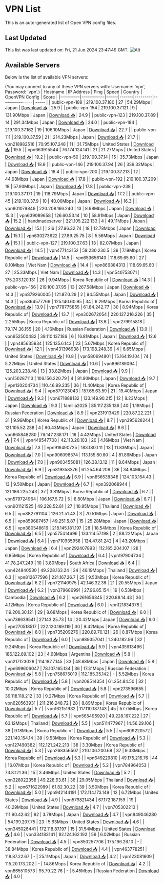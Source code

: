 # VPN List

This is an auto-generated list of Open VPN config files.

## Last Updated

This list was last updated on: Fri, 21 Jun 2024 23:47:49 GMT.
![Alt](https://repobeats.axiom.co/api/embed/186b98318ef1479477931607c1ad7d823f12451f.svg "Repobeats analytics image")

## Available Servers

Below is the list of available VPN servers:

(You may connect to any of these VPN servers with: Username: 'vpn', Password: 'vpn'.)
| Hostname | IP Address | Ping | Speed | Country | OpenVPN Config | Score |
|----------|------------|------|-------|---------|----------------| ----- |
| public-vpn-189 | 219.100.37.180 | 27 | 54.29Mbps | Japan | [Download 📥](./configs/server_0_JP.ovpn) | 25.9 |
| public-vpn-154 | 219.100.37.121 | 9 | 131.90Mbps | Japan | [Download 📥](./configs/server_1_JP.ovpn) | 24.9 |
| public-vpn-123 | 219.100.37.89 | 14 | 291.34Mbps | Japan | [Download 📥](./configs/server_2_JP.ovpn) | 24.0 |
| public-vpn-184 | 219.100.37.162 | 19 | 106.10Mbps | Japan | [Download 📥](./configs/server_3_JP.ovpn) | 22.7 |
| public-vpn-111 | 219.100.37.59 | 21 | 214.23Mbps | Japan | [Download 📥](./configs/server_4_JP.ovpn) | 21.7 |
| vpn218982516 | 70.95.107.248 | 11 | 31.75Mbps | United States | [Download 📥](./configs/server_5_US.ovpn) | 19.5 |
| vpn663915544 | 76.174.124.141 | 21 | 21.27Mbps | United States | [Download 📥](./configs/server_6_US.ovpn) | 19.2 |
| public-vpn-50 | 219.100.37.14 | 15 | 35.73Mbps | Japan | [Download 📥](./configs/server_7_JP.ovpn) | 18.6 |
| public-vpn-146 | 219.100.37.94 | 26 | 339.32Mbps | Japan | [Download 📥](./configs/server_8_JP.ovpn) | 18.4 |
| public-vpn-200 | 219.100.37.213 | 12 | 44.98Mbps | Japan | [Download 📥](./configs/server_9_JP.ovpn) | 17.8 |
| public-vpn-192 | 219.100.37.209 | 18 | 57.90Mbps | Japan | [Download 📥](./configs/server_10_JP.ovpn) | 17.8 |
| public-vpn-238 | 219.100.37.171 | 19 | 118.79Mbps | Japan | [Download 📥](./configs/server_11_JP.ovpn) | 17.2 |
| public-vpn-45 | 219.100.37.9 | 10 | 40.00Mbps | Japan | [Download 📥](./configs/server_12_JP.ovpn) | 16.3 |
| vpn801079849 | 220.208.166.240 | 13 | 8.68Mbps | Japan | [Download 📥](./configs/server_13_JP.ovpn) | 15.3 |
| vpn639089658 | 126.60.53.14 | 10 | 58.91Mbps | Japan | [Download 📥](./configs/server_14_JP.ovpn) | 15.2 |
| handmadeserver | 221.105.222.133 | 4 | 49.11Mbps | Japan | [Download 📥](./configs/server_15_JP.ovpn) | 15.1 |
| 2i6 | 27.96.32.74 | 18 | 12.78Mbps | Japan | [Download 📥](./configs/server_16_JP.ovpn) | 15.1 |
| vpn630273622 | 27.89.25.75 | 8 | 5.56Mbps | Japan | [Download 📥](./configs/server_17_JP.ovpn) | 15.1 |
| public-vpn-127 | 219.100.37.63 | 13 | 82.07Mbps | Japan | [Download 📥](./configs/server_18_JP.ovpn) | 14.5 |
| vpn477143152 | 58.230.230.5 | 39 | 7.19Mbps | Korea Republic of | [Download 📥](./configs/server_19_KR.ovpn) | 14.5 |
| vpn653656140 | 118.69.65.60 | 27 | 8.10Mbps | Viet Nam | [Download 📥](./configs/server_20_VN.ovpn) | 14.4 |
| vpn866384313 | 118.69.65.60 | 27 | 25.33Mbps | Viet Nam | [Download 📥](./configs/server_21_VN.ovpn) | 14.3 |
| vpn540753071 | 175.203.120.131 | 26 | 9.94Mbps | Korea Republic of | [Download 📥](./configs/server_22_KR.ovpn) | 14.3 |
| public-vpn-156 | 219.100.37.95 | 13 | 267.58Mbps | Japan | [Download 📥](./configs/server_23_JP.ovpn) | 14.3 |
| vpn879260005 | 121.87.0.29 | 2 | 94.55Mbps | Japan | [Download 📥](./configs/server_24_JP.ovpn) | 14.3 |
| vpn864577769 | 125.140.60.95 | 34 | 9.29Mbps | Korea Republic of | [Download 📥](./configs/server_25_KR.ovpn) | 13.9 |
| vpn778775855 | 61.84.242.77 | 30 | 8.94Mbps | Korea Republic of | [Download 📥](./configs/server_26_KR.ovpn) | 13.7 |
| vpn302672054 | 220.127.216.226 | 35 | 2.25Mbps | Korea Republic of | [Download 📥](./configs/server_27_KR.ovpn) | 13.6 |
| vpn279915818 | 79.174.36.155 | 20 | 4.16Mbps | Russian Federation | [Download 📥](./configs/server_28_RU.ovpn) | 13.0 |
| vpn952500482 | 39.110.137.186 | 6 | 16.81Mbps | Japan | [Download 📥](./configs/server_29_JP.ovpn) | 12.6 |
| vpn485635934 | 125.135.6.143 | 23 | 5.67Mbps | Korea Republic of | [Download 📥](./configs/server_30_KR.ovpn) | 12.1 |
| vpn431396938 | 173.198.248.39 | 4 | 6.65Mbps | United States | [Download 📥](./configs/server_31_US.ovpn) | 10.8 |
| vpn580694801 | 15.164.19.104 | 74 | 5.22Mbps | United States | [Download 📥](./configs/server_32_US.ovpn) | 10.6 |
| vpn896189094 | 125.203.238.48 | 13 | 33.82Mbps | Japan | [Download 📥](./configs/server_33_JP.ovpn) | 9.9 |
| vpn150287113 | 106.156.220.79 | 4 | 81.90Mbps | Japan | [Download 📥](./configs/server_34_JP.ovpn) | 9.7 |
| vpn130204734 | 110.46.99.235 | 36 | 11.40Mbps | Korea Republic of | [Download 📥](./configs/server_35_KR.ovpn) | 9.4 |
| vpn879123043 | 157.65.63.59 | 21 | 19.40Mbps | Japan | [Download 📥](./configs/server_36_JP.ovpn) | 9.3 |
| vpn671888132 | 133.149.90.215 | 12 | 8.23Mbps | Japan | [Download 📥](./configs/server_37_JP.ovpn) | 9.3 |
| familia2025 | 85.117.235.136 | 40 | 1.19Mbps | Russian Federation | [Download 📥](./configs/server_38_RU.ovpn) | 8.9 |
| vpn231913429 | 220.87.22.221 | 31 | 9.96Mbps | Korea Republic of | [Download 📥](./configs/server_39_KR.ovpn) | 8.7 |
| vpn395628244 | 121.105.52.238 | 4 | 60.43Mbps | Japan | [Download 📥](./configs/server_40_JP.ovpn) | 8.6 |
| vpn865848280 | 76.147.238.171 | 19 | 4.42Mbps | United States | [Download 📥](./configs/server_41_US.ovpn) | 7.4 |
| vpn449547708 | 42.113.20.103 | 20 | 4.16Mbps | Viet Nam | [Download 📥](./configs/server_42_VN.ovpn) | 7.3 |
| vpn919490725 | 183.180.1.11 | 13 | 11.83Mbps | Japan | [Download 📥](./configs/server_43_JP.ovpn) | 7.0 |
| vpn906098574 | 113.155.80.60 | 4 | 81.86Mbps | Japan | [Download 📥](./configs/server_44_JP.ovpn) | 7.0 |
| vpn903455081 | 126.38.13.12 | 11 | 8.64Mbps | Japan | [Download 📥](./configs/server_45_JP.ovpn) | 6.9 |
| vpn819358376 | 61.254.64.206 | 36 | 34.84Mbps | Korea Republic of | [Download 📥](./configs/server_46_KR.ovpn) | 6.9 |
| vpn856538348 | 124.103.164.43 | 13 | 9.50Mbps | Japan | [Download 📥](./configs/server_47_JP.ovpn) | 6.7 |
| vpn392068944 | 121.186.225.243 | 37 | 3.81Mbps | Korea Republic of | [Download 📥](./configs/server_48_KR.ovpn) | 6.7 |
| vpn579724964 | 106.167.5.72 | 5 | 8.80Mbps | Japan | [Download 📥](./configs/server_49_JP.ovpn) | 6.7 |
| vpn901121525 | 49.228.52.81 | 27 | 10.95Mbps | Thailand | [Download 📥](./configs/server_50_TH.ovpn) | 6.5 |
| vpn882791104 | 126.21.51.43 | 3 | 70.51Mbps | Japan | [Download 📥](./configs/server_51_JP.ovpn) | 6.5 |
| vpn859687457 | 49.251.5.87 | 15 | 25.28Mbps | Japan | [Download 📥](./configs/server_52_JP.ovpn) | 6.5 |
| vpn380548616 | 218.145.181.197 | 28 | 18.54Mbps | Korea Republic of | [Download 📥](./configs/server_53_KR.ovpn) | 6.5 |
| vpn575414696 | 133.114.57.198 | 2 | 88.22Mbps | Japan | [Download 📥](./configs/server_54_JP.ovpn) | 6.4 |
| vpn710935958 | 124.47.81.242 | 4 | 43.20Mbps | Japan | [Download 📥](./configs/server_55_JP.ovpn) | 6.4 |
| vpn292407893 | 112.165.204.107 | 28 | 6.85Mbps | Korea Republic of | [Download 📥](./configs/server_56_KR.ovpn) | 6.4 |
| vpn197904734 | 41.78.247.249 | 10 | 3.80Mbps | South Africa | [Download 📥](./configs/server_57_ZA.ovpn) | 6.4 |
| vpn424840530 | 49.228.163.24 | 24 | 46.19Mbps | Thailand | [Download 📥](./configs/server_58_TH.ovpn) | 6.3 |
| vpn812677596 | 221.167.26.7 | 25 | 9.53Mbps | Korea Republic of | [Download 📥](./configs/server_59_KR.ovpn) | 6.2 |
| vpn721140975 | 42.146.32.36 | 21 | 20.55Mbps | Japan | [Download 📥](./configs/server_60_JP.ovpn) | 6.2 |
| vpn379686991 | 27.96.85.154 | 19 | 6.53Mbps | Cambodia | [Download 📥](./configs/server_61_KH.ovpn) | 6.2 |
| vpn261656345 | 220.88.14.43 | 36 | 4.12Mbps | Korea Republic of | [Download 📥](./configs/server_62_KR.ovpn) | 6.0 |
| vpn121834378 | 119.200.30.121 | 29 | 8.68Mbps | Korea Republic of | [Download 📥](./configs/server_63_KR.ovpn) | 6.0 |
| vpn736639541 | 27.143.25.73 | 14 | 20.42Mbps | Japan | [Download 📥](./configs/server_64_JP.ovpn) | 6.0 |
| vpn270518517 | 222.120.189.119 | 30 | 9.42Mbps | Korea Republic of | [Download 📥](./configs/server_65_KR.ovpn) | 6.0 |
| vpn735209276 | 220.89.70.121 | 26 | 8.87Mbps | Korea Republic of | [Download 📥](./configs/server_66_KR.ovpn) | 6.0 |
| vpn989357041 | 1.240.182.96 | 32 | 9.24Mbps | Korea Republic of | [Download 📥](./configs/server_67_KR.ovpn) | 5.9 |
| vpn435613496 | 186.122.89.102 | 23 | 4.68Mbps | Argentina | [Download 📥](./configs/server_68_AR.ovpn) | 5.8 |
| vpn217123028 | 114.187.7.145 | 33 | 48.68Mbps | Japan | [Download 📥](./configs/server_69_JP.ovpn) | 5.8 |
| vpn699606047 | 78.107.165.134 | 36 | 17.31Mbps | Russian Federation | [Download 📥](./configs/server_70_RU.ovpn) | 5.8 |
| vpn758675019 | 112.185.35.142 | - | 5.52Mbps | Korea Republic of | [Download 📥](./configs/server_71_KR.ovpn) | 5.8 |
| vpn208514354 | 61.254.84.50 | 32 | 10.02Mbps | Korea Republic of | [Download 📥](./configs/server_72_KR.ovpn) | 5.8 |
| vpn273596655 | 39.118.118.212 | 33 | 9.27Mbps | Korea Republic of | [Download 📥](./configs/server_73_KR.ovpn) | 5.7 |
| vpn620563931 | 211.216.248.72 | 28 | 8.89Mbps | Korea Republic of | [Download 📥](./configs/server_74_KR.ovpn) | 5.7 |
| vpn162151932 | 117.110.187.143 | 45 | 57.75Mbps | Korea Republic of | [Download 📥](./configs/server_75_KR.ovpn) | 5.7 |
| vpn565495920 | 49.228.167.222 | 27 | 63.12Mbps | Thailand | [Download 📥](./configs/server_76_TH.ovpn) | 5.5 |
| vpn511477967 | 14.56.29.106 | 38 | 9.18Mbps | Korea Republic of | [Download 📥](./configs/server_77_KR.ovpn) | 5.5 |
| vpn609220572 | 221.140.154.14 | 39 | 9.53Mbps | Korea Republic of | [Download 📥](./configs/server_78_KR.ovpn) | 5.3 |
| vpn127490382 | 112.121.242.213 | 38 | 3.30Mbps | Korea Republic of | [Download 📥](./configs/server_79_KR.ovpn) | 5.3 |
| vpn268356507 | 210.106.200.68 | 37 | 9.33Mbps | Korea Republic of | [Download 📥](./configs/server_80_KR.ovpn) | 5.3 |
| vpn649229810 | 49.175.216.76 | 44 | 16.07Mbps | Korea Republic of | [Download 📥](./configs/server_81_KR.ovpn) | 5.2 |
| vpn784964053 | 73.8.121.36 | 15 | 3.46Mbps | United States | [Download 📥](./configs/server_82_US.ovpn) | 5.2 |
| vpn328022358 | 49.228.93.61 | 36 | 29.05Mbps | Thailand | [Download 📥](./configs/server_83_TH.ovpn) | 5.2 |
| vpn671622989 | 61.82.30.22 | 39 | 3.50Mbps | Korea Republic of | [Download 📥](./configs/server_84_KR.ovpn) | 5.0 |
| vpn942144191 | 172.114.173.149 | 12 | 6.72Mbps | United States | [Download 📥](./configs/server_85_US.ovpn) | 4.9 |
| vpn579821434 | 67.172.187.159 | 19 | 40.29Mbps | United States | [Download 📥](./configs/server_86_US.ovpn) | 4.7 |
| vpn705302213 | 111.90.42.62 | 92 | 3.78Mbps | Japan | [Download 📥](./configs/server_87_JP.ovpn) | 4.7 |
| vpn849046280 | 54.199.207.75 | 23 | 5.63Mbps | United States | [Download 📥](./configs/server_88_US.ovpn) | 4.6 |
| vpn345026441 | 172.118.87.197 | 15 | 31.54Mbps | United States | [Download 📥](./configs/server_89_US.ovpn) | 4.6 |
| vpn334183141 | 92.124.162.192 | 59 | 6.02Mbps | Russian Federation | [Download 📥](./configs/server_90_RU.ovpn) | 4.5 |
| vpn850257706 | 175.196.26.10 | - | 38.84Mbps | Korea Republic of | [Download 📥](./configs/server_91_KR.ovpn) | 4.4 |
| vpn463778251 | 118.87.22.67 | - | 25.11Mbps | Japan | [Download 📥](./configs/server_92_JP.ovpn) | 4.2 |
| vpn123081609 | 115.20.173.202 | - | 14.86Mbps | Korea Republic of | [Download 📥](./configs/server_93_KR.ovpn) | 4.2 |
| vpn865510573 | 95.79.22.76 | - | 5.45Mbps | Russian Federation | [Download 📥](./configs/server_94_RU.ovpn) | 4.0 |
